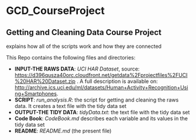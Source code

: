 # GCD_CourseProject
## Getting and Cleaning Data Course Project
explains how all of the scripts work and how they are connected

This Repo contains the following files and directories:
- **INPUT-THE RAWS DATA**: *UCI HAR Dataset*, source: https://d396qusza40orc.cloudfront.net/getdata%2Fprojectfiles%2FUCI%20HAR%20Dataset.zip . A full description is available on: http://archive.ics.uci.edu/ml/datasets/Human+Activity+Recognition+Using+Smartphones. 
- **SCRIPT**: *run_analysis.R*: the script for getting and cleaning the raws data. It creates a text file with the tidy data set
- **OUTPUT-THE TIDY DATA**: *tidyData.txt*: the text file with the tidy data set
- **Code Book**: *CodeBook.md* describes each variable and its values in the tidy data set
- **README**: *README.md* (the present file)

